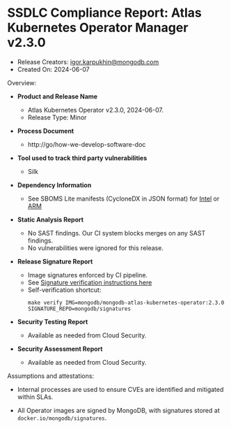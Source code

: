 SSDLC Compliance Report: Atlas Kubernetes Operator Manager v2.3.0
=================================================================

- Release Creators: igor.karpukhin@mongodb.com
- Created On:       2024-06-07

Overview:

- **Product and Release Name**

    - Atlas Kubernetes Operator v2.3.0, 2024-06-07.
    - Release Type: Minor

- **Process Document**
  - http://go/how-we-develop-software-doc

- **Tool used to track third party vulnerabilities**
  - Silk

- **Dependency Information**
  - See SBOMS Lite manifests (CycloneDX in JSON format) for [Intel](./linux_amd64.sbom.json) or [ARM](./linux_arm64.sbom.json)

- **Static Analysis Report**
  - No SAST findings. Our CI system blocks merges on any SAST findings.
  - No vulnerabilities were ignored for this release.

- **Release Signature Report**
  - Image signatures enforced by CI pipeline.
  - See [Signature verification instructions here](../../dev/signed-images.md)
  - Self-verification shortcut:
    ```shell
    make verify IMG=mongodb/mongodb-atlas-kubernetes-operator:2.3.0 SIGNATURE_REPO=mongodb/signatures
    ```

- **Security Testing Report**
  - Available as needed from Cloud Security.

- **Security Assessment Report**
  - Available as needed from Cloud Security.

Assumptions and attestations:

- Internal processes are used to ensure CVEs are identified and mitigated within SLAs.

- All Operator images are signed by MongoDB, with signatures stored at `docker.io/mongodb/signatures`.
